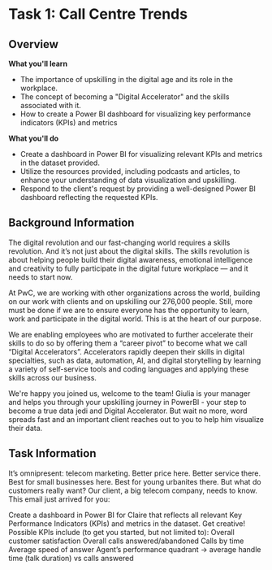 # Task 1: Call Centre Trends
## Overview
**What you'll learn**
- The importance of upskilling in the digital age and its role in the workplace.
- The concept of becoming a "Digital Accelerator" and the skills associated with it.
- How to create a Power BI dashboard for visualizing key performance indicators (KPIs) and metrics

**What you'll do**
- Create a dashboard in Power BI for visualizing relevant KPIs and metrics in the dataset provided.
- Utilize the resources provided, including podcasts and articles, to enhance your understanding of data visualization and upskilling.
- Respond to the client's request by providing a well-designed Power BI dashboard reflecting the requested KPIs.

## Background Information
The digital revolution and our fast-changing world requires a skills revolution. And it’s not just about the digital skills. The skills revolution is about helping people build their digital awareness, emotional intelligence and creativity to fully participate in the digital future workplace — and it needs to start now.

At PwC, we are working with other organizations across the world, building on our work with clients and on upskilling our 276,000 people. Still, more must be done if we are to ensure everyone has the opportunity to learn, work and participate in the digital world. This is at the heart of our purpose.

We are enabling employees who are motivated to further accelerate their skills to do so by offering them a “career pivot” to become what we call “Digital Accelerators”. Accelerators rapidly deepen their skills in digital specialties, such as data, automation, AI, and digital storytelling by learning a variety of self-service tools and coding languages and applying these skills across our business.

We're happy you joined us, welcome to the team! Giulia is your manager and helps you through your upskilling journey in PowerBI - your step to become a true data jedi and Digital Accelerator. But wait no more, word spreads fast and an important client reaches out to you to help him visualize their data.

## Task Information
It’s omnipresent: telecom marketing. Better price here. Better service there. Best for small businesses here. Best for young urbanites there. But what do customers really want? Our client, a big telecom company, needs to know. This email just arrived for you:

Create a dashboard in Power BI for Claire that reflects all relevant Key Performance Indicators (KPIs) and metrics in the dataset. Get creative! 
Possible KPIs include (to get you started, but not limited to):
Overall customer satisfaction
Overall calls answered/abandoned
Calls by time
Average speed of answer
Agent’s performance quadrant -> average handle time (talk duration) vs calls answered

